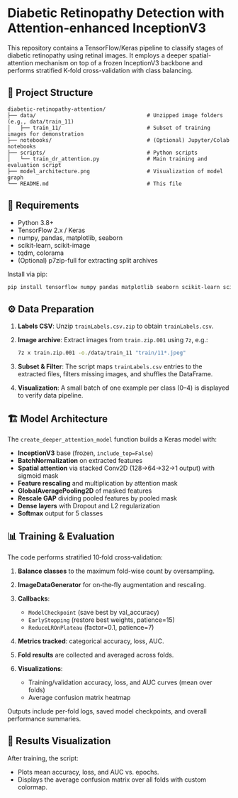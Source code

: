 # Diabetic Retinopathy Detection with Attention-enhanced InceptionV3

This repository contains a TensorFlow/Keras pipeline to classify stages of diabetic retinopathy using retinal images. It employs a deeper spatial-attention mechanism on top of a frozen InceptionV3 backbone and performs stratified K‑fold cross-validation with class balancing.



## 🚀 Project Structure

```
diabetic-retinopathy-attention/
├── data/                                   # Unzipped image folders (e.g., data/train_11)
│   ├── train_11/                           # Subset of training images for demonstration
├── notebooks/                              # (Optional) Jupyter/Colab notebooks
├── scripts/                                # Python scripts
│   └── train_dr_attention.py               # Main training and evaluation script
├── model_architecture.png                  # Visualization of model graph
└── README.md                               # This file
```



## 🔧 Requirements

* Python 3.8+
* TensorFlow 2.x / Keras
* numpy, pandas, matplotlib, seaborn
* scikit-learn, scikit-image
* tqdm, colorama
* (Optional) p7zip-full for extracting split archives

Install via pip:

```bash
pip install tensorflow numpy pandas matplotlib seaborn scikit-learn scikit-image tqdm colorama
```



## ⚙️ Data Preparation

1. **Labels CSV**: Unzip `trainLabels.csv.zip` to obtain `trainLabels.csv`.
2. **Image archive**: Extract images from `train.zip.001` using `7z`, e.g.:

   ```bash
   7z x train.zip.001 -o./data/train_11 "train/11*.jpeg"
   ```
3. **Subset & Filter**: The script maps `trainLabels.csv` entries to the extracted files, filters missing images, and shuffles the DataFrame.
4. **Visualization**: A small batch of one example per class (0–4) is displayed to verify data pipeline.


## 🏗 Model Architecture

The `create_deeper_attention_model` function builds a Keras model with:

* **InceptionV3** base (frozen, `include_top=False`)
* **BatchNormalization** on extracted features
* **Spatial attention** via stacked Conv2D (128→64→32→1 output) with sigmoid mask
* **Feature rescaling** and multiplication by attention mask
* **GlobalAveragePooling2D** of masked features
* **Rescale GAP** dividing pooled features by pooled mask
* **Dense layers** with Dropout and L2 regularization
* **Softmax** output for 5 classes




## 📊 Training & Evaluation

The code performs stratified 10‑fold cross‑validation:

1. **Balance classes** to the maximum fold-wise count by oversampling.
2. **ImageDataGenerator** for on‑the‑fly augmentation and rescaling.
3. **Callbacks**:

   * `ModelCheckpoint` (save best by val\_accuracy)
   * `EarlyStopping` (restore best weights, patience=15)
   * `ReduceLROnPlateau` (factor=0.1, patience=7)
4. **Metrics tracked**: categorical accuracy, loss, AUC.
5. **Fold results** are collected and averaged across folds.
6. **Visualizations**:

   * Training/validation accuracy, loss, and AUC curves (mean over folds)
   * Average confusion matrix heatmap

Outputs include per-fold logs, saved model checkpoints, and overall performance summaries.



## 🎨 Results Visualization

After training, the script:

* Plots mean accuracy, loss, and AUC vs. epochs.
* Displays the average confusion matrix over all folds with custom colormap.

